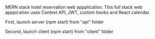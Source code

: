 MERN stack hotel reservation web appplication. 
This full stack web apppication uses Context API, JWT, custom hooks and React calendar.

First, launch server (npm start) from "api" folder

Second, launch client (npm start) from "client" folder
